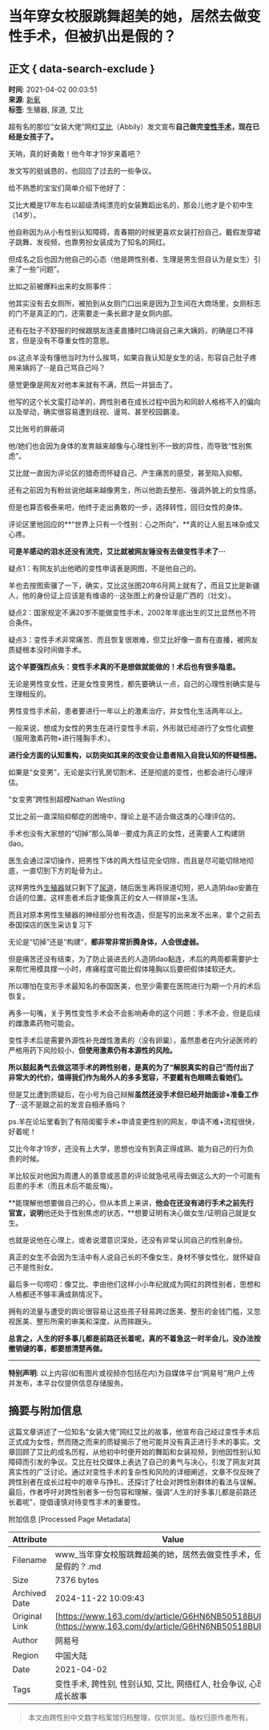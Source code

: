 # 当年穿女校服跳舞超美的她，居然去做变性手术，但被扒出是假的？

## 正文 { data-search-exclude }


**时间**: 2021-04-02 00:03:51  
**来源**: [新氧](https://www.163.com/dy/media/T1478680684249.html)  
**标签**: 生殖器, 尿道, 艾比  

超有名的那位“女装大佬”网红[艾比](https://ent.163.com/keywords/8/7/827e6bd4/1.html)（Abbily）发文宣布**自己做完[变性](https://ent.163.com/keywords/5/d/53d86027/1.html)[手术](https://ent.163.com/keywords/6/4/624b672f/1.html)，现在已经是女孩子了。**

天呐，真的好勇敢！他今年才19岁来着吧？

发文写的挺诚恳的，也回应了过去的一些争议。

给不熟悉的宝宝们简单介绍下他好了：

艾比大概是17年左右以超级清纯漂亮的女装舞蹈出名的，那会儿他才是个初中生（14岁）。

他自称因为从小有性别认知障碍，青春期的时候更喜欢女装打扮自己，戴假发穿裙子跳舞、发视频，也靠男扮女装成为了知名的网红。

但成名之后也因为他自己的心态（他是跨性别者、生理是男生但自认为是女生）引来了一些“问题”。

比如之前被爆料出来的女厕事件：

他其实没有去女厕所，被拍到从女厕门口出来是因为卫生间在大商场里，女厕标志的门不是真正的门，还需要走一条长廊才是女厕内部。

还有在肚子不舒服的时候跟朋友连麦直播时口嗨说自己来大姨妈，的确是口不择言，但是没有不尊重女性的意思。

ps.这点羊没有懂他当时为什么挨骂，如果自我认知是女生的话，形容自己肚子疼用来姨妈了···是自己骂自己吗？

感觉更像是网友对他本来就有不满，然后一并狙击了。

他写的这个长文蛮打动羊的，跨性别者在成长过程中因为和同龄人格格不入的偏向以及举动，确实很容易遭到歧视、谩骂、甚至校园霸凌。

艾比账号的屏蔽词

他/她们也会因为身体的发育越来越像与心理性别不一致的异性，而导致“性别焦虑”。

艾比就一直因为评论区的猎奇而怀疑自己、产生痛苦的感受，甚至陷入抑郁。

还有之前因为有粉丝说他越来越像男生，所以他跑去整形、强调外貌上的女性感。

但是也算否极泰来吧，他终于走出勇敢的一步，选择转性，回归女性的身体。

评论区里他回应的**“世界上只有一个性别：心之所向”，**真的让人挺五味杂成又心疼。

**可是羊感动的泪水还没有流完，艾比就被网友锤没有去做变性手术了···**

疑点1：有网友扒出他晒的变性申请表是网图，不是他自己的。

羊也去按图索骥了一下，确实，艾比这张图20年6月网上就有了，而且艾比是新疆人，他的身份证上应该是有维语的···这张图上的身份证是广西的（壮文）。

疑点2：国家规定不满20岁不能做变性手术，2002年年底出生的艾比显然也不符合条件。

疑点3：变性手术非常痛苦、而且恢复很艰难，但艾比好像一直有在直播，被网友质疑根本没时间做手术。

**这个羊要强烈点头：变性手术真的不是想做就能做的！术后也有很多隐患。**

无论是男性变女性，还是女性变男性，都先要确认一点，自己的心理性别确实是与生理相反的。

男性变性手术前，患者要进行一年以上的激素治疗，并女性化生活两年以上。

一般来说，想成为女性的男生在进行变性手术前，外形就已经进行了女性化调整（服用激素药物+进行隆胸手术）。

**进行全方面的认知重构，以防突如其来的改变会让患者陷入自我认知的怀疑怪圈。**

如果是“女变男”，无论是实行乳房切割术、还是彻底的变性，也都会进行心理评估。

“女变男”跨性别超模Nathan Westling

艾比之前一直深陷抑郁症的困境中，理论上是不适合做这类的心理评估的。

手术也没有大家想的“切掉”那么简单···要成为真正的女性，还需要人工构建阴dao。

医生会通过深切操作，把男性下体的两大性征完全切除，而且是尽可能切除地彻底，一直切到下方的耻骨为止。

这样男性外[生殖器](https://ent.163.com/keywords/7/1/751f6b965668/1.html)就只剩下了[尿道](https://ent.163.com/keywords/5/3/5c3f9053/1.html)，随后医生再将尿道切短，把人造阴dao安置在合适的位置。这样患者术后才能像真正的女人一样排尿+生活。

而且对原本男性生殖器的神经部分也有改造，但是写的出来发不出来，拿个之前去泰国探店的医生采访复习下

无论是“切掉”还是“构建”，**都非常非常折腾身体，人会很虚弱。**

但是痛苦还没有结束，为了防止装进去的人造阴dao黏连，术后的两周都需要护士来帮忙用模具撑一小时，疼痛程度可能比假体隆胸以后要把假体揉软还大。

所以哪怕在变形手术最知名的泰国医美，也至少需要在医院进行为期一个月的术后恢复。

再多一句嘴，关于男性变性手术会不会影响寿命的这个问题：手术不会，但是后续的雌激素药物可能会。

变性手术后是需要外源性补充雌性激素的（没有卵巢），虽然患者在内分泌医师的严格用药下风险较小，**但使用激素仍有本源性的风险。**

**所以鼓起勇气去做这项手术的跨性别者，是真的为了“解脱真实的自己”而付出了非常大的代价，值得我们作为局外人的多多宽容，不要戴有色眼睛去看她们。**

但是艾比遭到质疑后，在小号为自己辩解**虽然还没手术但已经开始面诊+准备工作了**···这不是跟之前的发言自相矛盾吗？

ps.羊在论坛里看到了有陪闺蜜手术+申请变更性别的网友，申请不难+流程很快，好着呢！

艾比今年才19岁，还没有上大学，思想也没有到真正得成熟、能为自己的行为负责的时候。

羊比较反对他因为周遭人的善意或恶意的评论就急吼吼得去做这么大的一个可能有后患的手术（而且术后不能反悔）。

**能理解他想要做自己的心，但从本质上来讲，**他会在还没有进行手术之前先行官宣，说明**他还处于性别焦虑的状态，**想要证明有决心做女生/证明自己就是女生。

也就是说他在心理上，或者说潜意识深处，还没有非常认同自己的性别身份。

真正的女生不会因为生活中有人说自己长的不像女生，身材不够女性化，就怀疑自己不是性别女。

最后多一句唠叨：像艾比、李由他们这样小小年纪就成为网红的跨性别者，思想和人格都还不够丰满成熟情况下。

拥有的流量与遭受的舆论很容易让这些孩子轻易跨过医美、整形的金钱门槛，又忽视医美、整形所需的审美和深度，从而摔跟头。

**总言之，人生的好多事儿都是前路还长着呢，真的不着急这一时半会儿，没办法按撤销键的事，都要想清楚再做。**

---

**特别声明**: 以上内容(如有图片或视频亦包括在内)为自媒体平台“网易号”用户上传并发布，本平台仅提供信息存储服务。

## 摘要与附加信息

<!-- tcd_abstract -->
这篇文章讲述了一位知名“女装大佬”网红艾比的故事，他宣布自己经过变性手术后正式成为女性，然而随之而来的质疑揭示了他可能并没有真正进行手术的事实。文章回顾了艾比的成名历程，从他初中时便开始的舞蹈和女装视频，到他因性别认知障碍而引发的争议。艾比在社交媒体上表达了自己的勇气与决心，引发了网友对其真实性的广泛讨论。通过对变性手术的复杂性和风险的详细阐述，文章不仅反映了跨性别者在成长过程中的艰辛与挣扎，还探讨了社会对跨性别群体的看法与误解。最后，作者呼吁对跨性别者多一份包容和理解，强调“人生的好多事儿都是前路还长着呢”，提倡谨慎对待变性手术的重要性。
<!-- tcd_abstract_end -->

附加信息 [Processed Page Metadata]

| Attribute       | Value                                  |
|-----------------|----------------------------------------|
| Filename        | www_当年穿女校服跳舞超美的她，居然去做变性手术，但被扒出是假的？.md                             |
| Size            | 7376 bytes                           |
| Archived Date   | 2024-11-22 10:09:43                             |
| Original Link   | [https://www.163.com/dy/article/G6HN6NB50518BUB4.html](https://www.163.com/dy/article/G6HN6NB50518BUB4.html)                       |
| Author          | 网易号                               |
| Region          | 中国大陆                               |
| Date            | 2021-04-02                                 |
| Tags            | 变性手术, 跨性别, 性别认知, 艾比, 网络红人, 社会争议, 心理健康, 成长故事                                 |
>
> 本文由跨性别中文数字档案馆归档整理，仅供浏览。版权归原作者所有。
>